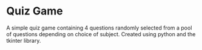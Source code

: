 # Quiz Game
A simple quiz game containing 4 questions randomly selected from a pool of questions depending on choice of subject. Created using python and the tkinter library.
